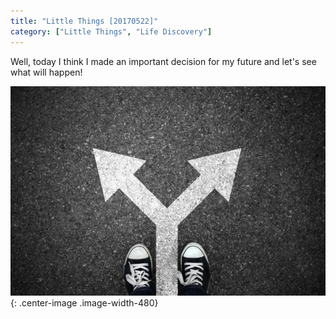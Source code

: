 ```yaml
---
title: "Little Things [20170522]"
category: ["Little Things", "Life Discovery"]
---
```


Well, today I think I made an important decision for my future and let's see what will happen!

![Decision](https://raw.githubusercontent.com/joshua19881228/my_blogs/master/Life_Discovery/Little_Things/figures/20170522.jpg "Decision"){: .center-image .image-width-480}
